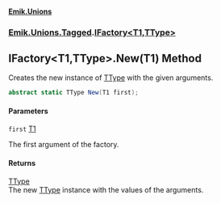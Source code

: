 #### [Emik.Unions](index.md 'index')
### [Emik.Unions.Tagged](Emik.Unions.Tagged.md 'Emik.Unions.Tagged').[IFactory&lt;T1,TType&gt;](IFactory{T1,TType}.md 'Emik.Unions.Tagged.IFactory<T1,TType>')

## IFactory<T1,TType>.New(T1) Method

Creates the new instance of [TType](IFactory{T1,TType}.md#Emik.Unions.Tagged.IFactory_T1,TType_.TType 'Emik.Unions.Tagged.IFactory<T1,TType>.TType') with the given arguments.

```csharp
abstract static TType New(T1 first);
```
#### Parameters

<a name='Emik.Unions.Tagged.IFactory_T1,TType_.New(T1).first'></a>

`first` [T1](IFactory{T1,TType}.md#Emik.Unions.Tagged.IFactory_T1,TType_.T1 'Emik.Unions.Tagged.IFactory<T1,TType>.T1')

The first argument of the factory.

#### Returns
[TType](IFactory{T1,TType}.md#Emik.Unions.Tagged.IFactory_T1,TType_.TType 'Emik.Unions.Tagged.IFactory<T1,TType>.TType')  
The new [TType](IFactory{T1,TType}.md#Emik.Unions.Tagged.IFactory_T1,TType_.TType 'Emik.Unions.Tagged.IFactory<T1,TType>.TType') instance with the values of the arguments.